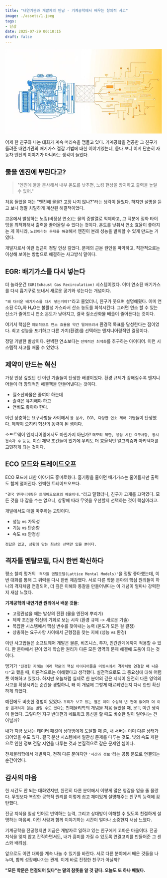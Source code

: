 ```yaml
---
title: "내연기관과 개발자의 만남 - 기계공학에서 배우는 창의적 사고"
image: ./assets/1.jpeg
tags:
- 단상
date: 2025-07-29 00:10:15
draft: false
---
```


![hero](./assets/1.jpeg)

어제 한 친구와 나눈 대화가 계속 머리속을 맴돌고 있다. 기계공학을 전공한 그 친구가 들려준 내연기관의 배기가스 절감 기법에 대한 이야기였는데, 듣다 보니 이게 단순히 자동차 엔진의 이야기가 아니라는 생각이 들었다.

## 물을 엔진에 뿌린다고?

> "엔진에 물을 분사해서 내부 온도를 낮추면, 노킹 현상을 방지하고 출력을 높일 수 있어."

처음 들었을 때는 "엔진에 물을? 고장 나지 않나?"라는 생각이 들었다. 하지만 설명을 듣고 보니 정말 치밀하게 계산된 해결책이었다.

고온에서 발생하는 노킹(비정상 연소)는 물의 증발열로 억제하고, 그 덕분에 점화 타이밍을 최적화해서 출력을 끌어올릴 수 있다는 것이다. 온도를 낮춰서 연소 효율이 좋아지는 게 아니라, `노킹이라는 문제를 해결`해서 엔진이 본래 성능을 발휘할 수 있게 만드는 거였다.

개발자로서 이런 접근이 정말 인상 깊었다. 문제의 근본 원인을 파악하고, 직관적으로는 이상해 보이는 방법으로 해결하는 사고방식 말이다.

## EGR: 배기가스를 다시 넣는다

더 놀라운건 `EGR(Exhaust Gas Recirculation)` 시스템이었다. 이미 연소된 배기가스를 다시 흡기구로 보내서 새로운 공기와 섞는다는 개념이다.

`"왜 더러운 배기가스를 다시 넣는거야?"`라고 물었더니, 친구가 웃으며 설명해줬다. 이미 연소된 CO₂와 H₂O는 불활성 가스라서 산소 농도를 희석시킨다. 그러면 연소 할 수 있는 산소가 줄어드니 연소 온도가 낮아지고, 결국 질소산화물 배출이 줄어든다는 것이다.

여기서 핵심은 `의도적으로 연소 효율을 약간 떨어뜨려서` 환경적 목표를 달성한다는 점이었다. 최고 성능을 포기하고 다른 가치(환경)를 선택하는 엔지니어링적인 결정이다.

정말 기발한 발상이다. 완벽한 연소보다는 `전체적인 최적화`를 추구하는 아이디어. 이런 시스템적 사고를 배울 수 있었다.

## 제약이 만드는 혁신

가장 인상 깊었던 건 이런 기술들이 탄생한 배경이었다. 환경 규제가 강해질수록 엔지니어들이 더 창의적인 해결책을 만들어낸다는 것이다.

- 질소산화물은 줄여야 하는데
- 출력은 유지해야 하고
- 연비도 좋아야 한다.

이런 상충하는 요구사항들 사이에서 `물 분사, EGR, 다양한 연소 제어 기법`들이 탄생했다. 제약이 오히려 혁신의 동력이 된 셈이다.

소프트웨어 엔지니어링에서도 마찬가지 아닌가? `메모리 제한, 응답 시간 요구사항, 동시 접속자 수` 등등. 이런 제약 조건들이 있기에 우리도 더 효율적인 알고리즘과 아키텍처를 고민하게 되는 것이다.

## ECO 모드와 트레이드오프

ECO 모드에 대한 이야기도 흥미로웠다. 흡기량을 줄이면 배기가스는 줄어들지만 출력도 함께 떨어진다. 완벽한 트레이드오프다.

`"결국 엔지니어링은 트레이드오프의 예술이네."`라고 말했더니, 친구가 고개를 끄덕였다. 모든 것을 다 잡을 수는 없으니, 상황에 따라 무엇을 우선할지 선택하는 것이 핵심이라고.

개발에서도 매일 마주하는 고민이다.

- 성능 vs 가독성
- 기능 vs 단순함
- 속도 vs 안정성

`정답은 없고, 상황에 맞는 최선의 선택만 있을 뿐이다.`

## 격자틀 멘탈모델, 다시 한번 확신하다

평소 찰리 멍거의 `'격자틀 멘탈모델(Lattice Mental Models)'`을 정말 좋아했는데, 이번 대화를 통해 그 위력을 다시 한번 체감했다. 서로 다른 학문 분야의 핵심 원리들이 하나의 격자처럼 연결되어, 더 깊은 이해와 통찰을 만들어낸다는 이 개념이 얼마나 강력한지 새삼 느꼈다.

**기계공학의 내연기관 원리에서 배운 것들:**

- 고정관념을 깨는 발상의 전환 (물을 엔진에 뿌리기)
- 제약 조건을 혁신의 기회로 보는 시각 (환경 규제 -> 새로운 기술)
- 복잡한 시스템에서 핵심 변수를 찾아내는 능력 (온도가 모든 걸 결정)
- 상충하는 요구사항 사이에서 균형점을 찾는 지혜 (성능 vs 환경)

이런 사고법들은 소프트웨어 개발은 물론, 비즈니스, 투자, 인간관계에까지 적용할 수 있다. 한 분야에서 깊이 있게 학습한 원리가 다른 모든 영역의 문제 해결에 도움이 되는 것이다.

멍거가 `"진정한 지혜는 여러 학문의 핵심 아이디어들을 머릿속에서 격자처럼 연결할 때 나온다"`고 했을 때, 이론적으로는 이해했다고 생각했다. 실전적으로도 그 중요성에 대해 어렴풋 이해하고 있었다. 하지만 오늘처럼 실제로 한 분야의 깊은 지식이 완전히 다른 영역의 사고를 확장시키는 순간을 경험하니, 왜 이 개념에 그렇게 매료되었는지 다시 한번 확신하게 되었다.

예전에도 비슷한 경험이 있었다. `우리가 보고 있는 별은 이미 수십억 년 전에 없어져 더 이상 존재하지 않는 별일 수도 있다`는 천체물리학의 개념을 처음 들었을 때, 문득 이런 생각이 들었다. 그렇다면 지구 반대편과 네트워크 통신을 할 때도 비슷한 일이 일어나는 건 아닐까?

내가 지금 보내는 데이터 패킷이 상대방에게 도달할 때 쯤, 내 서버는 이미 다른 상태가 되어있을 수도 있다. 결국 분산 시스템에서 일관성 문제를 다루는 것도, 빛의 속도 제한으로 인한 정보 전달 지연을 다루는 것과 본질적으로 같은 문제인 셈이다.

천체물리학에서 개발까지, 전혀 다른 분야지만 `'시간과 정보'`라는 공통 분모로 연결되는 순간이었다.

## 감사의 마음

한 시간도 안 되는 대화였지만, 완전히 다른 분야에서 이렇게 많은 영감을 얻을 줄 몰랐다. 무엇보다 복잡한 공학적 원리를 이렇게 쉽고 재미있게 설명해주는 친구의 능력에 감탄했다.

전공 지식을 일상 언어로 번역하는 능력, 그리고 상대방이 이해할 수 있도록 친절하게 설명하는 마음씨. 이런 사람과 함께 이야기하는 시간이 얼마나 소중한지 새삼 느꼈다.

기계공학을 전공했지만 지금은 개발자로 일하고 있는 친구에게 고마운 마음이다. 전공 지식을 잊지 않고 간직하면서도, 내가 흥미를 가질 수 있도록 연결고리를 만들어준 그 센스와 배려심.

앞으로도 이런 대화를 계속 나눌 수 있기를 바란다. 서로 다른 분야에서 배운 것들을 나누며, 함께 성장해나가는 관계. 이게 바로 진정한 친구가 아닐까?

**"모든 학문은 연결되어 있다"는 말의 참뜻을 알 것 같다. 오늘도 또 하나 배웠다.**
